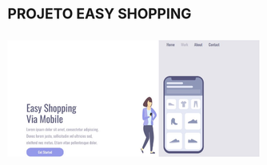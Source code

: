 <h1>PROJETO EASY SHOPPING</h1>
<br>
<img src="https://github.com/felipeabedin-code/PROJETOS-EASY-SHOPPING-E-WE-CARE/blob/master/img/EASY%20SHOPPING%20DESKTOP%20NEW.jpg?raw=true">
<br>
<br>
<img src="
<h2>Desenvolvi esse projeto através </h2>
<br>
<br>
<br>
<h1>PROJETO WE CARE</h1>
<br>

